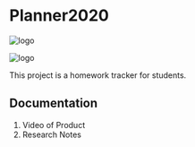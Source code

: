 # Planner2020

![logo](https://github.com/aaWang27/Planner2020/blob/main/Homework%20Tracker%20Flowchart.png?raw=true)

![logo](https://github.com/aaWang27/Planner2020/blob/main/Homework%20Tracker%20Class%20Diagram.png?raw=true)

This project is a homework tracker for students.

## Documentation

1. Video of Product
2. Research Notes
